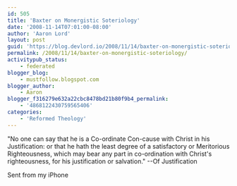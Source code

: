 ```yaml
---
id: 505
title: 'Baxter on Monergistic Soteriology'
date: '2008-11-14T07:01:00-08:00'
author: 'Aaron Lord'
layout: post
guid: 'https://blog.devlord.io/2008/11/14/baxter-on-monergistic-soteriology/'
permalink: /2008/11/14/baxter-on-monergistic-soteriology/
activitypub_status:
    - federated
blogger_blog:
    - mustfollow.blogspot.com
blogger_author:
    - Aaron
blogger_f316279e632a22cbc8478bd21b80f9b4_permalink:
    - '4868122430759565406'
categories:
    - 'Reformed Theology'
---
```


"No one can say that he is a Co-ordinate Con-cause with Christ in his Justification: or that he hath the least degree of a satisfactory or Meritorious Righteousness, which may bear any part in co-ordination with Christ's righteousness, for his justification or salvation." --Of Justification<p>Sent from my iPhone</p><div class="blogger-post-footer"><img width='1' height='1' src='' alt='' /></div>